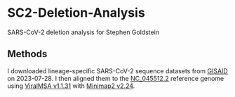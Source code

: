 # SC2-Deletion-Analysis
SARS-CoV-2 deletion analysis for Stephen Goldstein

## Methods
I downloaded lineage-specific SARS-CoV-2 sequence datasets from [GISAID](https://www.gisaid.org/) on 2023-07-28. I then aligned them to the [NC_045512.2](https://www.ncbi.nlm.nih.gov/nuccore/1798174254) reference genome using [ViralMSA v1.1.31](https://github.com/niemasd/ViralMSA/releases/tag/1.1.31) with [Minimap2 v2.24](https://github.com/lh3/minimap2/releases/tag/v2.24).
